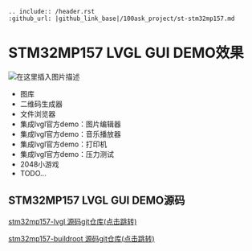 ```eval_rst
.. include:: /header.rst 
:github_url: |github_link_base|/100ask_project/st-stm32mp157.md
```


# STM32MP157 LVGL GUI DEMO效果


![在这里插入图片描述](https://img-blog.csdnimg.cn/20210517155314493.png?x-oss-process=image/watermark,type_ZmFuZ3poZW5naGVpdGk,shadow_10,text_aHR0cHM6Ly9ibG9nLmNzZG4ubmV0L3FxXzM1MTgxMjM2,size_16,color_FFFFFF,t_70)

- 图库
- 二维码生成器
- 文件浏览器
- 集成lvgl官方demo：图片编辑器
- 集成lvgl官方demo：音乐播放器
- 集成lvgl官方demo：打印机
- 集成lvgl官方demo：压力测试
- 2048小游戏
- TODO...

##  STM32MP157 LVGL GUI DEMO源码

[stm32mp157-lvgl 源码git仓库(点击跳转)](https://gitee.com/weidongshan/stm32mp157-lvgl)


[stm32mp157-buildroot 源码git仓库(点击跳转)](https://gitee.com/weidongshan/Buildroot)